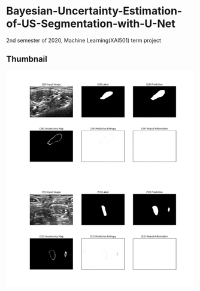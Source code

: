 # Bayesian-Uncertainty-Estimation-of-US-Segmentation-with-U-Net
2nd semester of 2020, Machine Learning(XAI501) term project

## Thumbnail
<img src = './Thumbnail/Bayesian Uncertainty.png'/>
